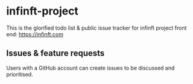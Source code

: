 # infinft-project
This is the glorified todo list & public issue tracker for infinft project front end: https://infinft.com


## Issues & feature requests
Users with a GitHub account can create issues to be discussed and prioritised. 

